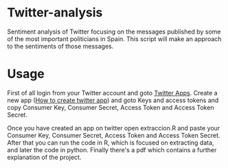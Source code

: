 # Twitter-analysis
Sentiment analysis of Twitter focusing on the messages published by some of the most important politicians in Spain. This script will make an approach to the sentiments of those messages.

# Usage
First of all login from your Twitter account and goto [Twitter Apps](https://developer.twitter.com/en/apps). Create a new app ([How to create twitter app](https://www.digitalocean.com/community/tutorials/how-to-create-a-twitter-app)) and goto Keys and access tokens and copy Consumer Key, Consumer Secret, Access Token and Access Token Secret. 

Once you have created an app on twitter open extraccion.R and paste your Consumer Key, Consumer Secret, Access Token and Access Token Secret. After that you can run the code in R, which is focused on extracting data, and later the code in python. Finally there's a pdf which contains a further explanation of the project.
